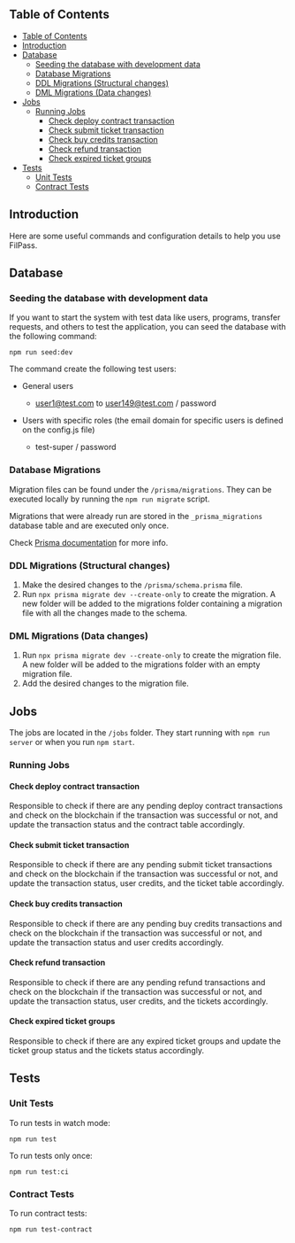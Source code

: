 ## Table of Contents

- [Table of Contents](#table-of-contents)
- [Introduction](#introduction)
- [Database](#database)
  - [Seeding the database with development data](#seeding-the-database-with-development-data)
  - [Database Migrations](#database-migrations)
  - [DDL Migrations (Structural changes)](#ddl-migrations-structural-changes)
  - [DML Migrations (Data changes)](#dml-migrations-data-changes)
- [Jobs](#jobs)
  - [Running Jobs](#running-jobs)
    - [Check deploy contract transaction](#check-deploy-contract-transaction)
    - [Check submit ticket transaction](#check-submit-ticket-transaction)
    - [Check buy credits transaction](#check-buy-credits-transaction)
    - [Check refund transaction](#check-refund-transaction)
    - [Check expired ticket groups](#check-expired-ticket-groups)
- [Tests](#tests)
  - [Unit Tests](#unit-tests)
  - [Contract Tests](#contract-tests)


## Introduction

Here are some useful commands and configuration details to help you use FilPass.


## Database

### Seeding the database with development data

If you want to start the system with test data like users, programs, transfer requests, and others to test the application, you can seed the database with the following command:

 `npm run seed:dev`

  The command create the following test users:

  - General users

    - user1@test.com to user149@test.com / password

  - Users with specific roles (the email domain for specific users is defined on the config.js file)

    - test-super / password

### Database Migrations

Migration files can be found under the `/prisma/migrations`. They can be executed locally by running the `npm run migrate` script.

Migrations that were already run are stored in the `_prisma_migrations` database table and are executed only once.

Check [Prisma documentation](https://www.prisma.io/docs/guides/database) for more info.

### DDL Migrations (Structural changes)

1. Make the desired changes to the `/prisma/schema.prisma` file.
2. Run `npx prisma migrate dev --create-only` to create the migration. A new folder will be added to the migrations folder containing a migration file with all the changes made to the schema.

### DML Migrations (Data changes)

1. Run `npx prisma migrate dev --create-only` to create the migration file. A new folder will be added to the migrations folder with an empty migration file.
2. Add the desired changes to the migration file.


## Jobs

The jobs are located in the `/jobs` folder. They start running with `npm run server` or when you run `npm start`.

### Running Jobs

#### Check deploy contract transaction

Responsible to check if there are any pending deploy contract transactions and check on the blockchain if the transaction was successful or not, and update the transaction status and the contract table accordingly.

#### Check submit ticket transaction

Responsible to check if there are any pending submit ticket transactions and check on the blockchain if the transaction was successful or not, and update the transaction status, user credits, and the ticket table accordingly.


#### Check buy credits transaction

Responsible to check if there are any pending buy credits transactions and check on the blockchain if the transaction was successful or not, and update the transaction status and user credits accordingly.


#### Check refund transaction

Responsible to check if there are any pending refund transactions and check on the blockchain if the transaction was successful or not, and update the transaction status, user credits, and the tickets accordingly.

#### Check expired ticket groups

Responsible to check if there are any expired ticket groups and update the ticket group status and the tickets status accordingly.


## Tests

### Unit Tests

To run tests in watch mode:

```shell
npm run test
```

To run tests only once:

```shell
npm run test:ci
```

### Contract Tests

To run contract tests:

```shell
npm run test-contract
```